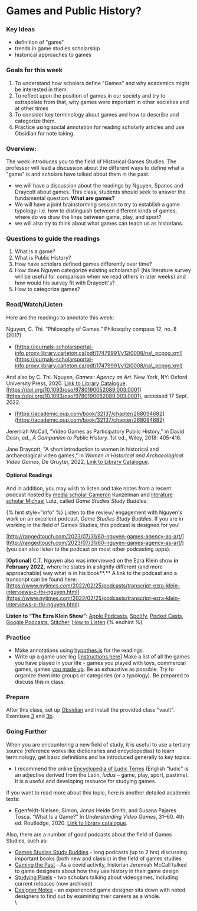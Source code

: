 # Games and Public History?

### Key Ideas

* definition of "game"
* trends in game studies scholarship
* historical approaches to games

### Goals for this week

1. To understand how scholars define "Games" and why academics might be interested in them.
2. To reflect upon the position of games in our society and try to extrapolate from that, why games were important in other societies and at other times
3. To consider key terminology about games and how to describe and categorize them.
4. Practice using social annotation for reading scholarly articles and use Obsidian for note taking.&#x20;

### Overview:

The week introduces you to the field of Historical Games Studies. The professor will lead a discussion about the different ways to define what a "game" is and scholars have talked about them in the past.

* we will have a discussion about the readings by Nguyen, Spanos and Draycott about games. This class, students should seek to answer the fundamental question: **What are games?**
* We will have a joint brainstorming session to try to establish a game typology: i.e. how to distinguish between different kinds of games, where do we draw the lines between game, play, and sport?
* we will also try to think about what games can teach us as historians.&#x20;

### Questions to guide the readings

1. What is a game?
2. What is Public History?
3. How have scholars defined games differently over time?&#x20;
4. How does Nguyen categorize existing scholarship?  (his literature survey will be useful for comparison when we read others in later weeks) and how would his survey fit with Draycott's?
5. How to categorize games?

### Read/Watch/Listen

Here are the readings to annotate this week:

Nguyen, C. Thi. “Philosophy of Games.” Philosophy compass 12, no. 8 (2017)

* [https://journals-scholarsportal-info.proxy.library.carleton.ca/pdf/17479991/v12i0008/na\_pcpog.xml](https://journals-scholarsportal-info.proxy.library.carleton.ca/pdf/17479991/v12i0008/na\_pcpog.xml)

And also  by C. Thi. Nguyen, _Games : Agency as Art_. New York, NY: Oxford University Press, 2020. [Link to Library Catalogue](https://ocul-crl.primo.exlibrisgroup.com/permalink/01OCUL\_CRL/hgdufh/alma991022774628305153). [https://doi.org/10.1093/oso/9780190052089.003.0001](https://doi.org/10.1093/oso/9780190052089.003.0001), accessed 17 Sept. 2022.

* [https://academic.oup.com/book/32137/chapter/268094682](https://academic.oup.com/book/32137/chapter/268094682)

Jeremiah McCall, "Video Games as Participatory Public History," in David Dean, ed., _A Companion to Public History_. 1st ed., Wiley, 2018: 405-416.

Jane Draycott, "A short introduction to women in historical and archaeological video games," in _Women in Historical and Archaeological Video Games,_ De Gruyter, 2022, [Link to Library Catalogue](https://ocul-crl.primo.exlibrisgroup.com/permalink/01OCUL\_CRL/hgdufh/alma991022995133105153).

#### Optional Readings

And in addition, you may wish to listen and take notes from a recent podcast hosted by [media scholar Cameron](https://twitter.com/ckunzelman) Kunzelman and [literature scholar Michael](https://twitter.com/WarrenIsDead) Lutz, called _Game Studies Study Buddies_.&#x20;

{% hint style="info" %}
Listen to the review/ engagement with Nguyen's work on an excellent podcast, _Game Studies Study Buddies._ If you are in working in the field of Games Studies, this podcast is designed for you!

[http://rangedtouch.com/2023/07/31/60-nguyen-games-agency-as-art/](http://rangedtouch.com/2023/07/31/60-nguyen-games-agency-as-art/) (you can also listen to the podcast on most other podcasting apps).&#x20;



\[**Optional**] C.T. Nguyen also was interviewed on the Ezra Klein show **in February 2022,** where he states in a slightly different (and more approachable) way what is in his book**.** A link to the podcast and a transcript can be found here: [https://www.nytimes.com/2022/02/25/podcasts/transcript-ezra-klein-interviews-c-thi-nguyen.html](https://www.nytimes.com/2022/02/25/podcasts/transcript-ezra-klein-interviews-c-thi-nguyen.html)

**Listen to “The Ezra Klein Show”**: [Apple Podcasts](https://podcasts.apple.com/us/podcast/the-ezra-klein-show/id1548604447), [Spotify](https://open.spotify.com/show/3oB5noYIwEB2dMAREj2F7S), [Pocket Casts](https://pca.st/ey7cqeik), [Google Podcasts](https://podcasts.google.com/feed/aHR0cHM6Ly9mZWVkcy5zaW1wbGVjYXN0LmNvbS84MkZJMzVQeA), [Stitcher](https://www.stitcher.com/show/the-ezra-klein-show-2), [How to Listen](https://www.nytimes.com/2021/01/19/opinion/how-to-listen-ezra-klein-show-nyt.html?action=click\&module=RelatedLinks\&pgtype=Article)
{% endhint %}

### Practice

* Make annotations using [hypothes.is](../course-info/digital-tools/hypothes.is.md) for the readings.&#x20;
* Write up a game user log \[[Instructions here](../course-info/assignments/2a.-game-user-log.md)]  Make a list of all the games you have played in your life - games you played with toys, commercial games, games [you made up](https://tvtropes.org/pmwiki/pmwiki.php/Main/Calvinball). Be as exhaustive as possible. Try to organize them into groups or categories (or a typology). Be prepared to discuss this in class.&#x20;

### Prepare

After this class, set up [Obsidian](../course-info/digital-tools/obsidian/) and install the provided class "vault". Exercises [3](../course-info/assignments/3.-starting-with-obsidian.md) and [3b](../course-info/assignments/3b.-annotating-with-obsidian.md).&#x20;

### Going Further

When you are encountering a new field of study, it is useful to use a tertiary source (reference works like dictionaries and encyclopedias) to learn terminology, get basic definitions and be introduced generally to key topics.

* I recommend the online [Encyclopedia of Ludic Terms](https://eolt.org/) (English "ludic"   is an adjective derived from the Latin, _ludus –_ game, play, sport, pastime). It is a useful and developing resource for studying games.&#x20;

If you want to read more about this topic, here is another detailed academic texts:

* Egenfeldt-Nielsen, Simon, Jonas Heide Smith, and Susana Pajares Tosca. “What Is a Game?” In _Understanding Video Games_, 31–60. 4th ed. Routledge, 2020. [Link to library catalogue](https://ocul-crl.primo.exlibrisgroup.com/permalink/01OCUL\_CRL/1ortgfo/cdi\_informaworld\_taylorfrancisbooks\_10\_4324\_9780429431791\_4\_version2).

Also, there are a number of good podcasts about the field of Games Studies, such as:

* [Games Studies Study Buddies](http://rangedtouch.com/game-studies-study-buddies/) - long podcasts (up to 2 hrs) discussing important books (both new and classic) in the field of games studies
* [Gaming the Past](https://gamingthepast.net/theory-practice/gaming-the-past-designer-talks-podcast/) -  As a covid activity, historian Jeremiah McCall talked to game designers about how they use history in their game design
* [Studying Pixels](https://studyingpixels.com) - two scholars talking about videogames, including current releases (now archived)
* [Designer Notes](https://www.idlethumbs.net/designernotes/) - an experienced game designer sits down with noted designers to find out by examining their careers as a whole.\
  \
